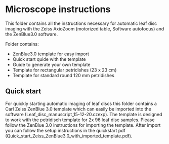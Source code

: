 # Microscope instructions

This folder contains all the instructions necessary for automatic leaf disc imaging with the Zeiss AxioZoom (motorized table, Software autofocus) and the ZenBlue3.0 software.


Folder contains:
  - ZenBlue3.0 template for easy import
  - Quick start quide with the template
  - Guide to generate your own template
  - Template for rectangular petridishes (23 x 23 cm)
  - Template for standard round 120 mm petridishes


## Quick start

For quickly starting automatic imaging of leaf discs this folder contains a Carl Zeiss ZenBlue 3.0 template which can easily be imported into the software (Leaf_disc_manuscript_15-12-20.czexp). The template is designed to work with the petridisch template for 2x 96 leaf disc samples. Please follow the ZenBlue 3.0 instructions for importing the template. After import you can follow the setup instructions in the quickstart pdf (Quick_start_Zeiss_ZenBlue3.0_with_imported_template.pdf).
